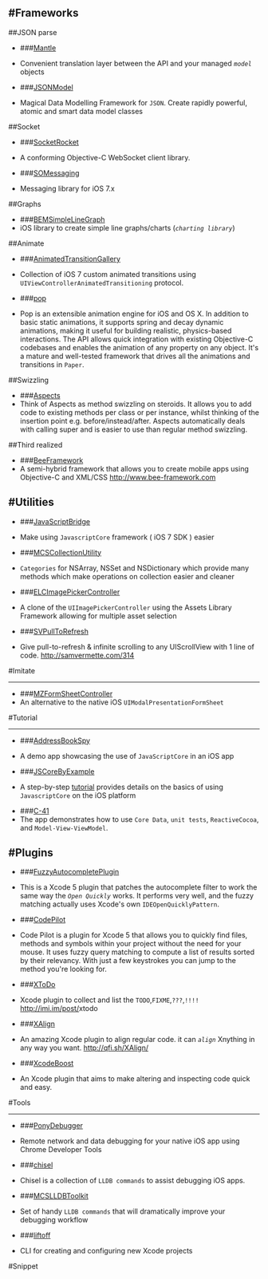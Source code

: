 #Frameworks
---


##JSON parse

* ###[Mantle](https://github.com/MantleFramework/Mantle)
* Convenient translation layer between the API and your managed *`model`* objects

* ###[JSONModel](https://github.com/icanzilb/JSONModel)
* Magical Data Modelling Framework for `JSON`. Create rapidly powerful, atomic and smart data model classes

##Socket

* ###[SocketRocket](https://github.com/square/SocketRocket)
* A conforming Objective-C WebSocket client library.

* ###[SOMessaging](https://github.com/SocialObjects-Software/SOMessaging)
* Messaging library for iOS 7.x

##Graphs

* ###[BEMSimpleLineGraph](https://github.com/Boris-Em/BEMSimpleLineGraph)
* iOS library to create simple line graphs/charts (*`charting library`*)

##Animate

* ###[AnimatedTransitionGallery](https://github.com/shu223/AnimatedTransitionGallery)
* Collection of iOS 7 custom animated transitions using `UIViewControllerAnimatedTransitioning` protocol.

* ###[pop](https://github.com/facebook/pop)
* Pop is an extensible animation engine for iOS and OS X. In addition to basic static animations, it supports spring and decay dynamic animations, making it useful for building realistic, physics-based interactions. The API allows quick integration with existing Objective-C codebases and enables the animation of any property on any object. It's a mature and well-tested framework that drives all the animations and transitions in `Paper`.

##Swizzling

* ###[Aspects]()
* Think of Aspects as method swizzling on steroids. It allows you to add code to existing methods per class or per instance, whilst thinking of the insertion point e.g. before/instead/after. Aspects automatically deals with calling super and is easier to use than regular method swizzling.

##Third realized

* ###[BeeFramework](http://github.com/gavinkwoe/BeeFramework)
* A semi-hybrid framework that allows you to create mobile apps using Objective-C and XML/CSS
<http://www.bee-framework.com>


#Utilities
---


* ###[JavaScriptBridge](https://github.com/kishikawakatsumi/JavaScriptBridge)
* Make using `JavascriptCore` framework ( iOS 7 SDK ) easier 

* ###[MCSCollectionUtility](https://github.com/macoscope/MCSCollectionUtility)
* `Categories` for NSArray, NSSet and NSDictionary which provide many methods which make operations on collection easier and cleaner

* ###[ELCImagePickerController](https://github.com/B-Sides/ELCImagePickerController)
* A clone of the `UIImagePickerController` using the Assets Library Framework allowing for multiple asset selection

* ###[SVPullToRefresh](https://github.com/samvermette/SVPullToRefresh)
* Give pull-to-refresh & infinite scrolling to any UIScrollView with 1 line of code. 
<http://samvermette.com/314>


#Imitate 
***


* ###[MZFormSheetController](https://github.com/m1entus/MZFormSheetController)
* An alternative to the native iOS `UIModalPresentationFormSheet`


#Tutorial
***


* ###[AddressBookSpy](https://github.com/jfahrenkrug/AddressBookSpy)
* A demo app showcasing the use of `JavaScriptCore` in an iOS app

* ###[JSCoreByExample](https://github.com/Jobot/JSCoreByExample)
* A step-by-step [tutorial][link] provides details on the basics of using `JavascriptCore` on the iOS platform

[link]:http://blog.bignerdranch.com/4736-javascriptcore-example/

* ###[C-41](https://github.com/AshFurrow/C-41)
* The app demonstrates how to use `Core Data`, `unit tests`, `ReactiveCocoa`, and `Model-View-ViewModel`. 


#Plugins
---


* ###[FuzzyAutocompletePlugin](https://github.com/FuzzyAutocomplete/FuzzyAutocompletePlugin)
* This is a Xcode 5 plugin that patches the autocomplete filter to work the same way the *`Open Quickly`* works. It performs very well, and the fuzzy matching actually uses Xcode's own `IDEOpenQuicklyPattern`.

* ###[CodePilot](https://github.com/macoscope/CodePilot)
* Code Pilot is a plugin for Xcode 5 that allows you to quickly find files, methods and symbols within your project without the need for your mouse. It uses fuzzy query matching to compute a list of results sorted by their relevancy. With just a few keystrokes you can jump to the method you're looking for.


* ###[XToDo](https://github.com/trawor/XToDo)
* Xcode plugin to collect and list the `TODO`,`FIXME`,`???`,`!!!!` <http://imi.im/post/>xtodo

* ###[XAlign](https://github.com/qfish/XAlign)
* An amazing Xcode plugin to align regular code. it can *`align`* Xnything in any way you want. 
<http://qfi.sh/XAlign/>

* ###[XcodeBoost](https://github.com/fortinmike/XcodeBoost)
* An Xcode plugin that aims to make altering and inspecting code quick and easy.


#Tools
***


* ###[PonyDebugger](https://github.com/square/PonyDebugger)
* Remote network and data debugging for your native iOS app using Chrome Developer Tools

* ###[chisel](https://github.com/facebook/chisel)
* Chisel is a collection of `LLDB commands` to assist debugging iOS apps.

* ###[MCSLLDBToolkit](https://github.com/macoscope/MCSLLDBToolkit)
* Set of handy `LLDB commands` that will dramatically improve your debugging workflow


* ###[liftoff](https://github.com/thoughtbot/liftoff?utm_source=ios+dev+tools&utm_medium=website&utm_campaign=ios+dev+tools&at=11lvzs&ct=ios+dev+tools)
* CLI for creating and configuring new Xcode projects


#Snippet

